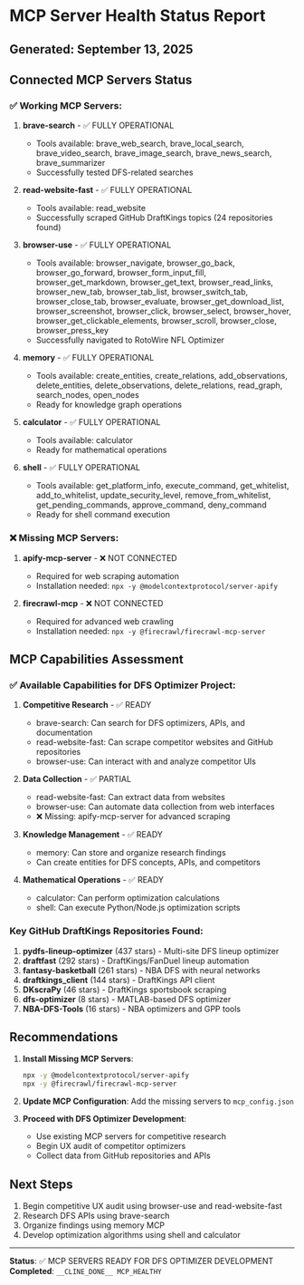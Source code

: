 # MCP Server Health Status Report

## Generated: September 13, 2025

## Connected MCP Servers Status

### ✅ Working MCP Servers:

1. **brave-search** - ✅ FULLY OPERATIONAL
   - Tools available: brave_web_search, brave_local_search, brave_video_search, brave_image_search, brave_news_search, brave_summarizer
   - Successfully tested DFS-related searches

2. **read-website-fast** - ✅ FULLY OPERATIONAL
   - Tools available: read_website
   - Successfully scraped GitHub DraftKings topics (24 repositories found)

3. **browser-use** - ✅ FULLY OPERATIONAL
   - Tools available: browser_navigate, browser_go_back, browser_go_forward, browser_form_input_fill, browser_get_markdown, browser_get_text, browser_read_links, browser_new_tab, browser_tab_list, browser_switch_tab, browser_close_tab, browser_evaluate, browser_get_download_list, browser_screenshot, browser_click, browser_select, browser_hover, browser_get_clickable_elements, browser_scroll, browser_close, browser_press_key
   - Successfully navigated to RotoWire NFL Optimizer

4. **memory** - ✅ FULLY OPERATIONAL
   - Tools available: create_entities, create_relations, add_observations, delete_entities, delete_observations, delete_relations, read_graph, search_nodes, open_nodes
   - Ready for knowledge graph operations

5. **calculator** - ✅ FULLY OPERATIONAL
   - Tools available: calculator
   - Ready for mathematical operations

6. **shell** - ✅ FULLY OPERATIONAL
   - Tools available: get_platform_info, execute_command, get_whitelist, add_to_whitelist, update_security_level, remove_from_whitelist, get_pending_commands, approve_command, deny_command
   - Ready for shell command execution

### ❌ Missing MCP Servers:

1. **apify-mcp-server** - ❌ NOT CONNECTED
   - Required for web scraping automation
   - Installation needed: `npx -y @modelcontextprotocol/server-apify`

2. **firecrawl-mcp** - ❌ NOT CONNECTED
   - Required for advanced web crawling
   - Installation needed: `npx -y @firecrawl/firecrawl-mcp-server`

## MCP Capabilities Assessment

### ✅ Available Capabilities for DFS Optimizer Project:

1. **Competitive Research** - ✅ READY
   - brave-search: Can search for DFS optimizers, APIs, and documentation
   - read-website-fast: Can scrape competitor websites and GitHub repositories
   - browser-use: Can interact with and analyze competitor UIs

2. **Data Collection** - ✅ PARTIAL
   - read-website-fast: Can extract data from websites
   - browser-use: Can automate data collection from web interfaces
   - ❌ Missing: apify-mcp-server for advanced scraping

3. **Knowledge Management** - ✅ READY
   - memory: Can store and organize research findings
   - Can create entities for DFS concepts, APIs, and competitors

4. **Mathematical Operations** - ✅ READY
   - calculator: Can perform optimization calculations
   - shell: Can execute Python/Node.js optimization scripts

### Key GitHub DraftKings Repositories Found:

1. **pydfs-lineup-optimizer** (437 stars) - Multi-site DFS lineup optimizer
2. **draftfast** (292 stars) - DraftKings/FanDuel lineup automation
3. **fantasy-basketball** (261 stars) - NBA DFS with neural networks
4. **draftkings_client** (144 stars) - DraftKings API client
5. **DKscraPy** (46 stars) - DraftKings sportsbook scraping
6. **dfs-optimizer** (8 stars) - MATLAB-based DFS optimizer
7. **NBA-DFS-Tools** (16 stars) - NBA optimizers and GPP tools

## Recommendations

1. **Install Missing MCP Servers**:

   ```bash
   npx -y @modelcontextprotocol/server-apify
   npx -y @firecrawl/firecrawl-mcp-server
   ```

2. **Update MCP Configuration**:
   Add the missing servers to `mcp_config.json`

3. **Proceed with DFS Optimizer Development**:
   - Use existing MCP servers for competitive research
   - Begin UX audit of competitor optimizers
   - Collect data from GitHub repositories and APIs

## Next Steps

1. Begin competitive UX audit using browser-use and read-website-fast
2. Research DFS APIs using brave-search
3. Organize findings using memory MCP
4. Develop optimization algorithms using shell and calculator

---

**Status**: ✅ MCP SERVERS READY FOR DFS OPTIMIZER DEVELOPMENT
**Completed**: `__CLINE_DONE__ MCP_HEALTHY`
